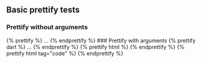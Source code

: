 ## Basic prettify tests

### Prettify without arguments

<?code-excerpt "quote.md">
{% prettify %}
...
{% endprettify %}

### Prettify with arguments

<?code-excerpt "basic.dart (greeting)">
{% prettify dart %}
...
{% endprettify %}

<?code-excerpt "no_region.html">
{% prettify html %}
{% endprettify %}

<?code-excerpt "no_region.html">
{% prettify html tag="code" %}
{% endprettify %}
